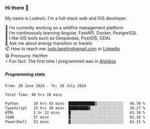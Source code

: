 ### Hi there 👋

My name is Ludovic. I'm a full-stack web and GIS developer.

 🔭 I’m currently working on a wildfire management platform<br/>
 🌱 I’m continuously learning Angular, FastAPI, Docker, PostgreSQL<br/>
 👯 I like GIS tools such as Geopandas, PostGIS, GDAL<br/>
 💬 Ask me about energy transition or travels<br/>
 📫 How to reach me: ludo.beghin@gmail.com or [Linkedin](https://www.linkedin.com/in/ludovic-beghin/)<br/>
 😄 Pronouns: He/Him<br/>
 ⚡ Fun fact: The first time I programmed was in [Algobox](https://fr.wikipedia.org/wiki/Algobox)<br/>

##### Programming stats
<!--START_SECTION:waka-->

```txt
From: 28 June 2024 - To: 28 July 2024

Total Time: 40 hrs 10 mins

Python       19 hrs 43 mins  ████████████▒░░░░░░░░░░░░   48.70 %
TypeScript   15 hrs 30 mins  █████████▓░░░░░░░░░░░░░░░   38.27 %
HTML         1 hr 22 mins    █░░░░░░░░░░░░░░░░░░░░░░░░   03.38 %
JSON         57 mins         ▓░░░░░░░░░░░░░░░░░░░░░░░░   02.38 %
PowerShell   52 mins         ▓░░░░░░░░░░░░░░░░░░░░░░░░   02.15 %
```

<!--END_SECTION:waka-->
